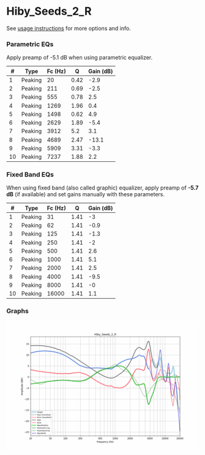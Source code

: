 # Hiby_Seeds_2_R
See [usage instructions](https://github.com/jaakkopasanen/AutoEq#usage) for more options and info.

### Parametric EQs
Apply preamp of -5.1 dB when using parametric equalizer.

|   # | Type    |   Fc (Hz) |    Q |   Gain (dB) |
|-----|---------|-----------|------|-------------|
|   1 | Peaking |        20 | 0.42 |        -2.9 |
|   2 | Peaking |       211 | 0.69 |        -2.5 |
|   3 | Peaking |       555 | 0.78 |         2.5 |
|   4 | Peaking |      1269 | 1.96 |         0.4 |
|   5 | Peaking |      1498 | 0.62 |         4.9 |
|   6 | Peaking |      2629 | 1.89 |        -5.4 |
|   7 | Peaking |      3912 | 5.2  |         3.1 |
|   8 | Peaking |      4689 | 2.47 |       -13.1 |
|   9 | Peaking |      5909 | 3.31 |        -3.3 |
|  10 | Peaking |      7237 | 1.88 |         2.2 |

### Fixed Band EQs
When using fixed band (also called graphic) equalizer, apply preamp of **-5.7 dB** (if available) and set gains manually with these parameters.

|   # | Type    |   Fc (Hz) |    Q |   Gain (dB) |
|-----|---------|-----------|------|-------------|
|   1 | Peaking |        31 | 1.41 |        -3   |
|   2 | Peaking |        62 | 1.41 |        -0.9 |
|   3 | Peaking |       125 | 1.41 |        -1.3 |
|   4 | Peaking |       250 | 1.41 |        -2   |
|   5 | Peaking |       500 | 1.41 |         2.6 |
|   6 | Peaking |      1000 | 1.41 |         5.1 |
|   7 | Peaking |      2000 | 1.41 |         2.5 |
|   8 | Peaking |      4000 | 1.41 |        -9.5 |
|   9 | Peaking |      8000 | 1.41 |        -0   |
|  10 | Peaking |     16000 | 1.41 |         1.1 |

### Graphs
![](./Hiby_Seeds_2_R.png)
